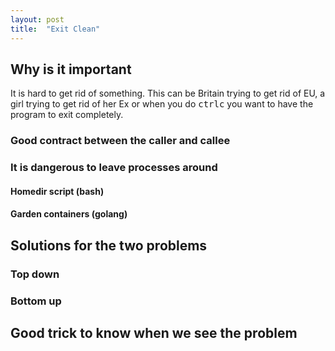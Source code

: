 ```yaml
---
layout: post
title:  "Exit Clean"
---
```


## Why is it important
It is hard to get rid of something. This can be Britain trying to get rid of EU,
a girl trying to get rid of her Ex or when you do <kbd>ctrl</kbd><kbd>c</kbd>
you want to have the program to exit completely.

### Good contract between the caller and callee

### It is dangerous to leave processes around

#### Homedir script (bash)

#### Garden containers (golang)

## Solutions for the two problems

### Top down

### Bottom up

## Good trick to know when we see the problem

[broken English]: http://www.urbandictionary.com/define.php?term=broken%20english&utm_source=search-action
